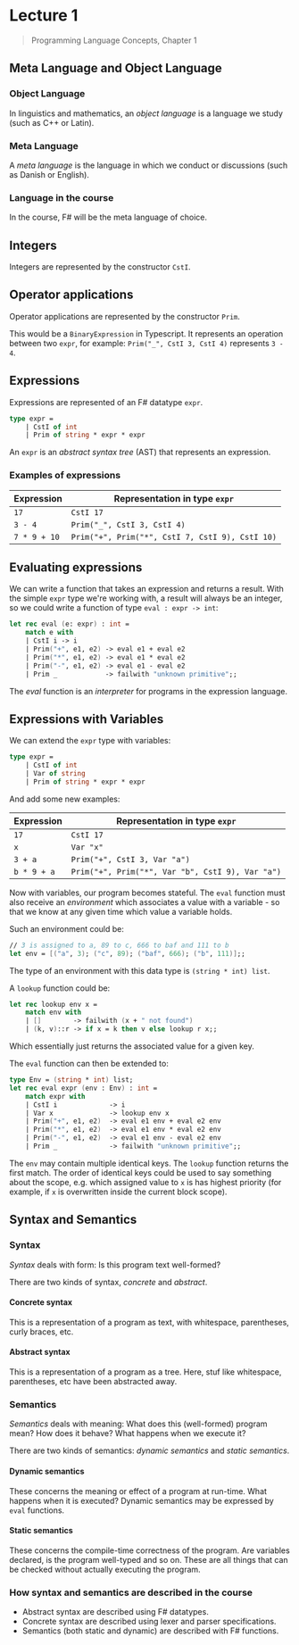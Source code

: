 # Lecture 1

> Programming Language Concepts, Chapter 1

## Meta Language and Object Language

### Object Language

In linguistics and mathematics, an *object language* is a language we study (such as C++ or Latin).

### Meta Language

A *meta language* is the language in which we conduct or discussions (such as Danish or English).

### Language in the course

In the course, F# will be the meta language of choice.

## Integers

Integers are represented by the constructor `CstI`.

## Operator applications

Operator applications are represented by the constructor `Prim`.

This would be a `BinaryExpression` in Typescript. It represents an operation between two `expr`, for example: `Prim("_", CstI 3, CstI 4)` represents `3 - 4`.

## Expressions

Expressions are represented of an F# datatype `expr`.

```fsharp
type expr =
	| CstI of int
	| Prim of string * expr * expr
```

An `expr` is an *abstract syntax tree* (AST) that represents an expression.

### Examples of expressions

|  Expression  |          Representation in type `expr`          |
|--------------|-------------------------------------------------|
|    `17`      |                    `CstI 17`                    |
|   `3 - 4`    |           `Prim("_", CstI 3, CstI 4)`           |
| `7 * 9 + 10` | `Prim("+", Prim("*", CstI 7, CstI 9), CstI 10)` |

## Evaluating expressions

We can write a function that takes an expression and returns a result. With the simple `expr` type we're working with, a result will always be an integer, so we could write a function of type `eval : expr -> int`:

```fsharp
let rec eval (e: expr) : int =
	match e with
	| CstI i -> i
	| Prim("+", e1, e2) -> eval e1 + eval e2
	| Prim("*", e1, e2) -> eval e1 * eval e2
	| Prim("-", e1, e2) -> eval e1 - eval e2
	| Prim _            -> failwith "unknown primitive";;
```

The *eval* function is an *interpreter* for programs in the expression language.

## Expressions with Variables

We can extend the `expr` type with variables:

```fsharp
type expr =
	| CstI of int
	| Var of string
	| Prim of string * expr * expr
```

And add some new examples:

|  Expression  |          Representation in type `expr`          |
|--------------|-------------------------------------------------|
|    `17`      |                    `CstI 17`                    |
|     `x`      |                    `Var "x"`                    |
|   `3 + a`    |           `Prim("+", CstI 3, Var "a")`          |
| `b * 9 + a`  | `Prim("+", Prim("*", Var "b", CstI 9), Var "a")`|

Now with variables, our program becomes stateful. The `eval` function must also receive an *environment* which associates a value with a variable - so that we know at any given time which value a variable holds.

Such an environment could be:

```fsharp
// 3 is assigned to a, 89 to c, 666 to baf and 111 to b
let env = [("a", 3); ("c", 89); ("baf", 666); ("b", 111)];;
```

The type of an environment with this data type is `(string * int) list`.

A `lookup` function could be:

```fsharp
let rec lookup env x =
	match env with
	| []        -> failwith (x + " not found")
	| (k, v)::r -> if x = k then v else lookup r x;;
```

Which essentially just returns the associated value for a given key.

The `eval` function can then be extended to:

```fsharp
type Env = (string * int) list;
let rec eval expr (env : Env) : int =
	match expr with
	| CstI i             -> i
	| Var x              -> lookup env x
	| Prim("+", e1, e2)  -> eval e1 env + eval e2 env
	| Prim("*", e1, e2)  -> eval e1 env * eval e2 env
	| Prim("-", e1, e2)  -> eval e1 env - eval e2 env
	| Prim _             -> failwith "unknown primitive";;
```

The `env` may contain multiple identical keys. The `lookup` function returns the first match. The order of identical keys could be used to say something about the scope, e.g. which assigned value to `x` is has highest priority (for example, if `x` is overwritten inside the current block scope).

## Syntax and Semantics

### Syntax

*Syntax* deals with form: Is this program text well-formed?

There are two kinds of syntax, *concrete* and *abstract*.

#### Concrete syntax

This is a representation of a program as text, with whitespace, parentheses, curly braces, etc.

#### Abstract syntax

This is a representation of a program as a tree.
Here, stuf like whitespace, parentheses, etc have been abstracted away.

### Semantics

*Semantics* deals with meaning: What does this (well-formed) program mean? How does it behave? What happens when we execute it?

There are two kinds of semantics: *dynamic semantics* and *static semantics*.

#### Dynamic semantics

These concerns the meaning or effect of a program at run-time. What happens when it is executed? Dynamic semantics may be expressed by `eval` functions.

#### Static semantics

These concerns the compile-time correctness of the program. Are variables declared, is the program well-typed and so on. These are all things that can be checked without actually executing the program.

### How syntax and semantics are described in the course

- Abstract syntax are described using F# datatypes.
- Concrete syntax are described using lexer and parser specifications.
- Semantics (both static and dynamic) are described with F# functions.
